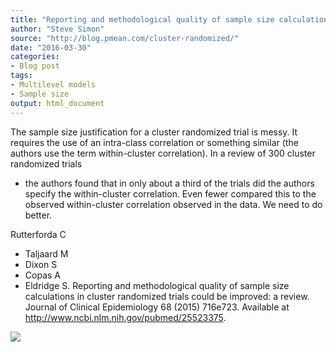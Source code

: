 ```yaml
---
title: "Reporting and methodological quality of sample size calculations in cluster randomized trials could be improved: a review"
author: "Steve Simon"
source: "http://blog.pmean.com/cluster-randomized/"
date: "2016-03-30"
categories:
- Blog post
tags:
- Multilevel models
- Sample size
output: html_document
---
```


The sample size justification for a cluster randomized trial is messy.
It requires the use of an intra-class correlation or something similar
(the authors use the term within-cluster correlation). In a review of
300 cluster randomized trials
- the authors found that in only about a
third of the trials did the authors specify the within-cluster
correlation. Even fewer compared this to the observed within-cluster
correlation observed in the data. We need to do better.

<!---More--->

Rutterforda C
- Taljaard M
- Dixon S
- Copas A
- Eldridge S. Reporting and
methodological quality of sample size calculations in cluster randomized
trials could be improved: a review. Journal of Clinical Epidemiology 68
(2015) 716e723. Available at
<http://www.ncbi.nlm.nih.gov/pubmed/25523375>.

![](http://www.pmean.com/images/images/16/cluster-randomized01.png)




